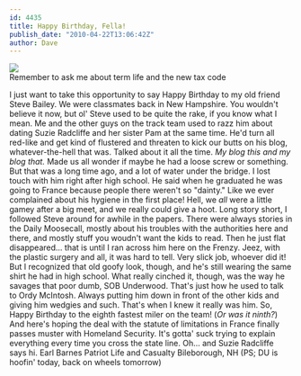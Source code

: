 ```yaml
---
id: 4435
title: Happy Birthday, Fella!
publish_date: "2010-04-22T13:06:42Z"
author: Dave
---
```

![](http://www.flagstafffrenzy.org/wp-content/uploads/2010/04/earl.jpg)  
Remember to ask me about term life and the new tax code

I just want to take this opportunity to say Happy Birthday to my old friend Steve Bailey. We were classmates back in New Hampshire. You wouldn't believe it now, but ol' Steve used to be quite the rake, if you know what I mean. Me and the other guys on the track team used to razz him about dating Suzie Radcliffe and her sister Pam at the same time. He'd turn all red-like and get kind of flustered and threaten to kick our butts on his blog, whatever-the-hell that was. Talked about it all the time. _My blog this and my blog that._ Made us all wonder if maybe he had a loose screw or something. But that was a long time ago, and a lot of water under the bridge. I lost touch with him right after high school. He said when he graduated he was going to France because people there weren't so "dainty." Like we ever complained about his hygiene in the first place! Hell, we _all_ were a little gamey after a big meet, and we really could give a hoot. Long story short, I followed Steve around for awhile in the papers. There were always stories in the Daily Moosecall, mostly about his troubles with the authorities here and there, and mostly stuff you woudn't want the kids to read. Then he just flat disappeared... that is until I ran across him here on the Frenzy. Jeez, with the plastic surgery and all, it was hard to tell. Very slick job, whoever did it! But I recognized that old goofy look, though, and he's still wearing the same shirt he had in high school. What really cinched it, though, was the way he savages that poor dumb, SOB Underwood. That's just how he used to talk to Ordy McIntosh. Always putting him down in front of the other kids and giving him wedgies and such. That's when I knew it really was him. So, Happy Birthday to the eighth fastest miler on the team! (_Or was it ninth?_) And here's hoping the deal with the statute of limitations in France finally passes muster with Homeland Security. It's gotta' suck trying to explain everything every time you cross the state line. Oh... and Suzie Radcliffe says hi. Earl Barnes Patriot Life and Casualty Bileborough, NH (PS; DU is hoofin' today, back on wheels tomorrow)
